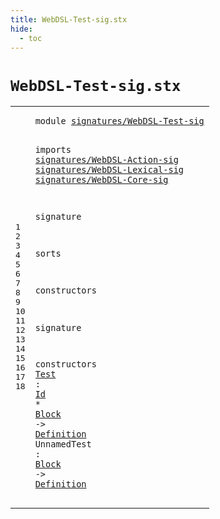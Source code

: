 ```yaml
---
title: WebDSL-Test-sig.stx
hide:
  - toc
---
```


# `WebDSL-Test-sig.stx`



[pdmosses/webdsl-statix/webdslstatix/src-gen/statix/signatures/WebDSL-Test-sig.stx]: https://github.com/pdmosses/webdsl-statix/blob/master/webdslstatix/src-gen/statix/signatures/WebDSL-Test-sig.stx "The source file on GitHub"

<div class="stx"><table class="highlighttable"><tbody><tr><td class="linenos"><div class="linenodiv"><pre><span></span>1
2
3
4
5
6
7
8
9
10
11
12
13
14
15
16
17
18
</pre></div></td>
<td class="code"><pre><code><span class="keyword">module</span> <a href="../webdsl-statix-sig.stx#signatures/WebDSL-Test-sig_707_733" id="signatures/WebDSL-Test-sig_7_33" title="Referenced at ../webdsl-statix-sig.stx line 24">signatures/WebDSL-Test-sig</a>

<span class="keyword">imports</span>
  <a href="../WebDSL-Action-sig.stx#signatures/WebDSL-Action-sig_7_35" id="signatures/WebDSL-Action-sig_45_73" title="Defined at ../WebDSL-Action-sig.stx line 1">signatures/WebDSL-Action-sig</a>
  <a href="../WebDSL-Lexical-sig.stx#signatures/WebDSL-Lexical-sig_7_36" id="signatures/WebDSL-Lexical-sig_76_105" title="Defined at ../WebDSL-Lexical-sig.stx line 1">signatures/WebDSL-Lexical-sig</a>
  <a href="../WebDSL-Core-sig.stx#signatures/WebDSL-Core-sig_7_33" id="signatures/WebDSL-Core-sig_108_134" title="Defined at ../WebDSL-Core-sig.stx line 1">signatures/WebDSL-Core-sig</a>

<span class="keyword">signature</span>

  <span class="keyword">sorts</span>

  <span class="keyword">constructors</span>

<span class="keyword">signature</span>

  <span class="keyword">constructors</span>
    <a href="../../../../trans/static-semantics/webdsl-actions.stx#Test_14402_14406" id="Test_202_206" title="Referenced at ../../../../trans/static-semantics/webdsl-actions.stx line 345">Test</a> : <a href="../WebDSL-Lexical-sig.stx#Id_194_196" id="Id_209_211" title="Defined at ../WebDSL-Lexical-sig.stx line 14">Id</a> * <a href="../WebDSL-Action-sig.stx#Block_255_260" id="Block_214_219" title="Defined at ../WebDSL-Action-sig.stx line 15">Block</a> -&gt; <a href="../WebDSL-Core-sig.stx#Definition_310_320" id="Definition_223_233" title="Defined at ../WebDSL-Core-sig.stx line 20">Definition</a>
    <span id="UnnamedTest_238_249" title="Not referenced locally, nor via imports">UnnamedTest</span> : <a href="../WebDSL-Action-sig.stx#Block_255_260" id="Block_252_257" title="Defined at ../WebDSL-Action-sig.stx line 15">Block</a> -&gt; <a href="../WebDSL-Core-sig.stx#Definition_310_320" id="Definition_261_271" title="Defined at ../WebDSL-Core-sig.stx line 20">Definition</a>
</code></pre></td></tr></tbody></table></div>